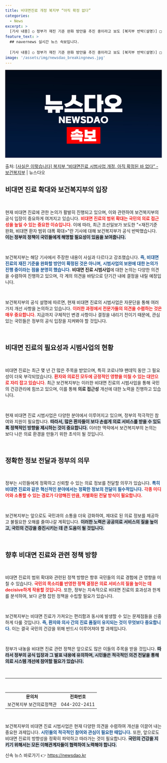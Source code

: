```yaml
---
title: 비대면진료 개정 복지부 “아직 확정 없다”
categories:
  - News
excerpt: >
  [기사 내용] ○ 정부가 재진 기준 완화 방안을 추진 중이라고 보도 [복지부 반박(설명)] □ 위 기사는 사…
feature_text: >
  ## navernews 실시간 뉴스 속보입니다.

  [기사 내용] ○ 정부가 재진 기준 완화 방안을 추진 중이라고 보도 [복지부 반박(설명)] □ 위 기사는 사…
image: '/assets/img/newsdao_breakingnews.jpg'
---
```


![뉴스다오 속보](/assets/img/newsdao_breakingnews.jpg)

<p>출처: <a href="https://newsdao.kr/2445" rel="dofollow">[사실은 이렇습니다] 복지부 “비대면진료 시범사업 개정, 아직 확정된 바 없다” - 보건복지부</a> | 뉴스다오</p>

<h2 data-ke-size="size26">비대면 진료 확대와 보건복지부의 입장</h2>

<p data-ke-size="size16">&nbsp;</p>

현재 비대면 진료에 관한 논의가 활발히 진행되고 있으며, 이와 관련하여 보건복지부의 공식 입장이 중요하게 여겨지고 있습니다. <b><span style="color: #ee2323;">비대면 진료의 범위 확대는 국민의 의료 접근성을 높일 수 있는 중요한 이슈입니다.</span></b> 이에 따라, 최근 조선일보가 보도한 "<재진기준 완화, 비대면 환자 범위 대폭 확대>"란 기사에 대해 보건복지부가 공식 반박했습니다. <b><span style="background-color: #21538527;">이는 정부의 정책이 국민들에게 해명할 필요성이 있음을 보여줍니다.</span></b>

<p data-ke-size="size16">&nbsp;</p>

보건복지부는 해당 기사에서 주장한 내용이 사실과 다르다고 강조했습니다. <b><span style="color: #1a5490;">즉, 비대면 진료의 재진 기준을 완화할 방안이 확정된 것은 아니며, 시범사업의 보완에 대한 논의가 진행 중이라는 점을 분명히 했습니다.</span></b> <b>비대면 진료 시범사업</b>에 대한 논의는 다양한 의견을 수렴하여 진행하고 있으며, 각 계의 의견을 바탕으로 단기간 내에 결정을 내릴 예정입니다.

<p data-ke-size="size16">&nbsp;</p>

보건복지부의 공식 설명에 따르면, 현재 비대면 진료의 시범사업은 자문단을 통해 여러 가지 개선 사항을 논의하고 있습니다. <b><span style="color: #ee2323;">이러한 과정에서 전문가들의 의견을 수렴하는 것은 매우 중요합니다.</span></b> 지금까지 구체적인 변경 사항이나 결정을 내리기 전이기 때문에, 관심 있는 국민들은 정부의 공식 입장을 지켜봐야 할 것입니다.

<p data-ke-size="size16">&nbsp;</p>

<h2 data-ke-size="size26">비대면 진료의 필요성과 시범사업의 현황</h2>

<p data-ke-size="size16">&nbsp;</p>

비대면 진료는 최근 몇 년 간 많은 주목을 받았으며, 특히 코로나19 팬데믹 동안 그 필요성이 더욱 부각되었습니다. <b><span style="color: #ee2323;">환자와 의료진 모두에 긍정적인 영향을 미칠 수 있는 대안으로 자리 잡고 있습니다.</span></b> 최근 보건복지부는 이러한 비대면 진료의 시범사업을 통해 국민의 건강관리에 힘쓰고 있으며, 이를 통해 <b>의료 접근성</b> 개선에 대한 노력을 진행하고 있습니다.

<p data-ke-size="size16">&nbsp;</p>

현재 비대면 진료 시범사업은 다양한 분야에서 이루어지고 있으며, 정부의 적극적인 참여와 지원이 필요합니다. <b><span style="background-color: #21538527;">따라서, 많은 환자들이 보다 손쉽게 의료 서비스를 받을 수 있도록 정책적인 방향을 제시하는 것이 중요합니다.</span></b> 이러한 맥락에서 보건복지부의 논의는 보다 나은 의료 환경을 만들기 위한 초석이 될 것입니다.

<p data-ke-size="size16">&nbsp;</p>

<h2 data-ke-size="size26">정확한 정보 전달과 정부의 의무</h2>

<p data-ke-size="size16">&nbsp;</p>

정부는 시민들에게 정확하고 신뢰할 수 있는 의료 정보를 전달할 의무가 있습니다. <b><span style="color: #1a5490;">특히 비대면 진료와 같은 혁신적인 분야에서는 정확한 정보의 전달이 필수적입니다.</span></b> <b><span style="color: #ee2323;">각종 미디어와 소통할 수 있는 경로가 다양해진 만큼, 차별화된 전달 방식이 필요합니다.</span></b>

<p data-ke-size="size16">&nbsp;</p>

보건복지부는 앞으로도 국민과의 소통을 더욱 강화하여, 제대로 된 의료 정보를 제공하고 불필요한 오해를 줄여나갈 계획입니다. <b><span style="background-color: #21538527;">이러한 노력은 공공의료 서비스의 질을 높이고, 국민의 건강을 증진시키는 데 큰 도움이 될 것입니다.</span></b>

<p data-ke-size="size16">&nbsp;</p>

<h2 data-ke-size="size26">향후 비대면 진료와 관련 정책 방향</h2>

<p data-ke-size="size16">&nbsp;</p>

비대면 진료의 범위 확대와 관련된 정책 방향은 향후 국민들의 의료 경험에 큰 영향을 미칠 수 있습니다. <b><span style="color: #ee2323;">국민의 목소리를 반영한 정책 결정은 의료 서비스의 질을 높이는 데 decisive하게 작용할 것입니다.</span></b> 또한, 정부는 지속적으로 비대면 진료의 효과성과 한계를 분석하여, 보다 균형 잡힌 정책을 수립할 필요가 있습니다.

<p data-ke-size="size16">&nbsp;</p>

보건복지부는 비대면 진료가 가져오는 편리함과 동시에 발생할 수 있는 문제점들을 신중하게 다룰 것입니다. <b><span style="color: #1a5490;">즉, 환자와 의사 간의 진료 품질이 유지되는 것이 무엇보다 중요합니다.</span></b> 이는 결국 국민의 건강을 위해 반드시 이루어져야 할 과제입니다.

<p data-ke-size="size16">&nbsp;</p>

정부가 내놓을 비대면 진료 관련 정책은 앞으로도 많은 이들의 주목을 받을 것입니다. <b><span style="background-color: #21538527;">따라서 정부의 공식 입장과 그 발표 내용에 유의하며, 시민들은 적극적인 의견 전달을 통해 의료 시스템 개선에 참여할 필요가 있습니다.</span></b>

<p data-ke-size="size16">&nbsp;</p>

<hr>

<p data-ke-size="size16">&nbsp;</p> 

<table>
  <tr>
    <td style="text-align: center; height: 17px;"><b>문의처</b></td>
    <td style="text-align: center; height: 17px;"><b>전화번호</b></td>
  </tr>
  <tr>
    <td style="text-align: center; height: 17px;">보건복지부 보건의료정책관</td>
    <td style="text-align: center; height: 17px;">044-202-2411</td>
  </tr>
</table>

<p data-ke-size="size16">&nbsp;</p>

보건복지부의 비대면 진료 시범사업은 현재 다양한 의견을 수렴하여 개선을 이끌어 내는 중요한 과제입니다. <b><span style="color: #1a5490;">시민들의 적극적인 참여와 관심이 필요한 때입니다.</span></b> 또한, 앞으로도 비대면 진료의 방향성을 정확히 파악하고 따라가는 것이 필요합니다. <b><span style="background-color: #21538527;">국민의 건강을 지키기 위해서는 모든 이해관계자들이 협력하여 노력해야 합니다.</span></b> 

신속 뉴스 바로가기 👉 <a href="https://newsdao.kr" rel="dofollow">https://newsdao.kr</a>


